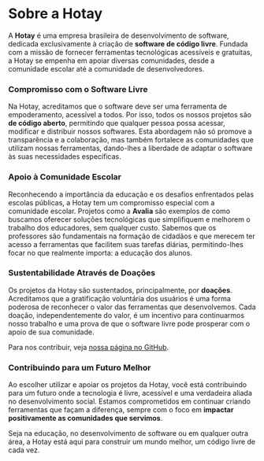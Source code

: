 # Sobre a Hotay

A **Hotay** é uma empresa brasileira de desenvolvimento de software, dedicada exclusivamente à criação de **software de código livre**. Fundada com a missão de fornecer ferramentas tecnológicas acessíveis e gratuitas, a Hotay se empenha em apoiar diversas comunidades, desde a comunidade escolar até a comunidade de desenvolvedores.

### Compromisso com o Software Livre

Na Hotay, acreditamos que o software deve ser uma ferramenta de empoderamento, acessível a todos. Por isso, todos os nossos projetos são **de código aberto**, permitindo que qualquer pessoa possa acessar, modificar e distribuir nossos softwares. Esta abordagem não só promove a transparência e a colaboração, mas também fortalece as comunidades que utilizam nossas ferramentas, dando-lhes a liberdade de adaptar o software às suas necessidades específicas.

### Apoio à Comunidade Escolar

Reconhecendo a importância da educação e os desafios enfrentados pelas escolas públicas, a Hotay tem um compromisso especial com a comunidade escolar. Projetos como a **Avalia** são exemplos de como buscamos oferecer soluções tecnológicas que simplifiquem e melhorem o trabalho dos educadores, sem qualquer custo. Sabemos que os professores são fundamentais na formação de cidadãos e que merecem ter acesso a ferramentas que facilitem suas tarefas diárias, permitindo-lhes focar no que realmente importa: a educação dos alunos.

### Sustentabilidade Através de Doações

Os projetos da Hotay são sustentados, principalmente, por **doações**. Acreditamos que a gratificação voluntária dos usuários é uma forma poderosa de reconhecer o valor das ferramentas que desenvolvemos. Cada doação, independentemente do valor, é um incentivo para continuarmos nosso trabalho e uma prova de que o software livre pode prosperar com o apoio de sua comunidade.

Para nos contribuir, veja [nossa página no GitHub](https://github.com/sponsors/hotaydev).

### Contribuindo para um Futuro Melhor

Ao escolher utilizar e apoiar os projetos da Hotay, você está contribuindo para um futuro onde a tecnologia é livre, acessível e uma verdadeira aliada no desenvolvimento social. Estamos comprometidos em continuar criando ferramentas que façam a diferença, sempre com o foco em **impactar positivamente as comunidades que servimos**.

Seja na educação, no desenvolvimento de software ou em qualquer outra área, a Hotay está aqui para construir um mundo melhor, um código livre de cada vez.
